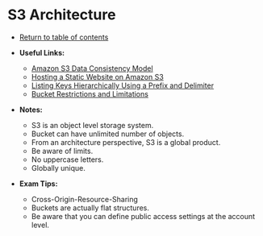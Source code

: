 # S3 Architecture

* [Return to table of contents](../../../README.md)

* **Useful Links:**
  * [Amazon S3 Data Consistency Model](https://docs.aws.amazon.com/AmazonS3/latest/dev/Introduction.html#ConsistencyModel)
  * [Hosting a Static Website on Amazon S3](https://docs.aws.amazon.com/AmazonS3/latest/dev/WebsiteHosting.html)
  * [Listing Keys Hierarchically Using a Prefix and Delimiter](https://docs.aws.amazon.com/AmazonS3/latest/dev/ListingKeysHierarchy.html)
  * [Bucket Restrictions and Limitations](https://docs.aws.amazon.com/AmazonS3/latest/dev/BucketRestrictions.html)

* **Notes:**
  * S3 is an object level storage system.
  * Bucket can have unlimited number of objects.
  * From an architecture perspective, S3 is a global product.
  * Be aware of limits.
  * No uppercase letters.
  * Globally unique.

* **Exam Tips:**
  * Cross-Origin-Resource-Sharing
  * Buckets are actually flat structures.
  * Be aware that you can define public access settings at the account level.
